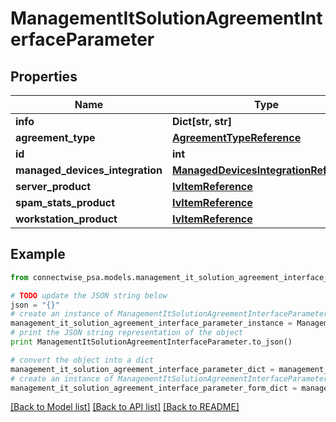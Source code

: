 # ManagementItSolutionAgreementInterfaceParameter


## Properties
Name | Type | Description | Notes
------------ | ------------- | ------------- | -------------
**info** | **Dict[str, str]** |  | [optional] 
**agreement_type** | [**AgreementTypeReference**](AgreementTypeReference.md) |  | [optional] 
**id** | **int** |  | [optional] 
**managed_devices_integration** | [**ManagedDevicesIntegrationReference**](ManagedDevicesIntegrationReference.md) |  | [optional] 
**server_product** | [**IvItemReference**](IvItemReference.md) |  | [optional] 
**spam_stats_product** | [**IvItemReference**](IvItemReference.md) |  | [optional] 
**workstation_product** | [**IvItemReference**](IvItemReference.md) |  | [optional] 

## Example

```python
from connectwise_psa.models.management_it_solution_agreement_interface_parameter import ManagementItSolutionAgreementInterfaceParameter

# TODO update the JSON string below
json = "{}"
# create an instance of ManagementItSolutionAgreementInterfaceParameter from a JSON string
management_it_solution_agreement_interface_parameter_instance = ManagementItSolutionAgreementInterfaceParameter.from_json(json)
# print the JSON string representation of the object
print ManagementItSolutionAgreementInterfaceParameter.to_json()

# convert the object into a dict
management_it_solution_agreement_interface_parameter_dict = management_it_solution_agreement_interface_parameter_instance.to_dict()
# create an instance of ManagementItSolutionAgreementInterfaceParameter from a dict
management_it_solution_agreement_interface_parameter_form_dict = management_it_solution_agreement_interface_parameter.from_dict(management_it_solution_agreement_interface_parameter_dict)
```
[[Back to Model list]](../README.md#documentation-for-models) [[Back to API list]](../README.md#documentation-for-api-endpoints) [[Back to README]](../README.md)


